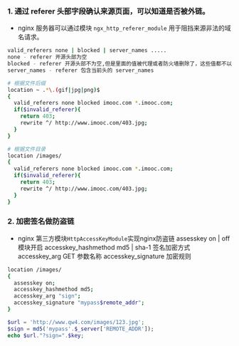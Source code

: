 ### 1. 通过 referer 头部字段确认来源页面，可以知道是否被外链。
- nginx 服务器可以通过模块 `ngx_http_referer_module` 用于阻挡来源非法的域名请求。
```bash
valid_referers none | blocked | server_names .....
none - referer 开源头部为空
blocked - referer 开源头部不为空,但是里面的值被代理或者防火墙删除了，这些值都不以 http:// 或者https:// 开头
server_names - referer 包含当前头的 server_names

# 根据文件后缀
location ~ .*\.(gif|jpg|png)$
{
  valid_referers none blocked imooc.com *.imooc.com;
  if($invalid_referer){
    return 403;
    rewrite ^/ http://www.imooc.com/403.jpg;
  }
}

# 根据文件目录
location /images/
{
  valid_referers none blocked imooc.com *.imooc.com;
  if($invalid_referer){
    return 403;
    rewrite ^/ http://www.imooc.com/403.jpg;
  }
}
```

### 2. 加密签名做防盗链
- nginx 第三方模块`HttpAccessKeyModule`实现nginx防盗链
assesskey on | off 模块开启
accesskey_hashmethod md5 | sha-1 签名加密方式
accesskey_arg GET 参数名称
accesskey_signature 加密规则
```bash
location /images/
{
  assesskey on;
  accesskey_hashmethod md5;
  accesskey_arg "sign";
  accesskey_signature "mypass$remote_addr";
}
```

```php
$url = 'http://www.qw4.com/images/123.jpg';
$sign = md5('mypass'.$_server['REMOTE_ADDR']);
echo $url."?sign=".$key;
```